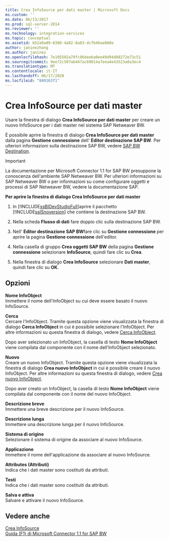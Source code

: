 ```yaml
---
title: Crea InfoSource per dati master | Microsoft Docs
ms.custom: ''
ms.date: 06/13/2017
ms.prod: sql-server-2014
ms.reviewer: ''
ms.technology: integration-services
ms.topic: conceptual
ms.assetid: b52a9a89-8380-4a02-8a83-dcfb46ae860e
author: janinezhang
ms.author: janinez
ms.openlocfilehash: 7e105502a79fc96deeba0ee49d94d88272e73c51
ms.sourcegitcommit: 9ee72c507ab447ac69014a7eea4e43523a0a3ec4
ms.translationtype: MT
ms.contentlocale: it-IT
ms.lasthandoff: 06/17/2020
ms.locfileid: "84916371"
---
```

# <a name="create-infosource-for-master-data"></a>Crea InfoSource per dati master
  Usare la finestra di dialogo **Crea InfoSource per dati master** per creare un nuovo InfoSource per i dati master nel sistema SAP Netweaver BW.  
  
 È possibile aprire la finestra di dialogo **Crea InfoSource per dati master** dalla pagina **Gestione connessione** dell' **Editor destinazione SAP BW**. Per ulteriori informazioni sulla destinazione SAP BW, vedere [SAP BW Destination](sap-bw-destination.md).  
  
> [!IMPORTANT]  
>  La documentazione per Microsoft Connector 1.1 for SAP BW presuppone la conoscenza dell'ambiente SAP Netweaver BW. Per ulteriori informazioni su SAP Netweaver BW o per informazioni su come configurare oggetti e processi di SAP Netweaver BW, vedere la documentazione SAP.  
  
 **Per aprire la finestra di dialogo Crea InfoSource per dati master**  
  
1.  In [!INCLUDE[ssBIDevStudioFull](../../includes/ssbidevstudiofull-md.md)]aprire il pacchetto [!INCLUDE[ssISnoversion](../../includes/ssisnoversion-md.md)] che contiene la destinazione SAP BW.  
  
2.  Nella scheda **Flusso di dati** fare doppio clic sulla destinazione SAP BW.  
  
3.  Nell' **Editor destinazione SAP BW**fare clic su **Gestione connessione** per aprire la pagina **Gestione connessione** dell'editor.  
  
4.  Nella casella di gruppo **Crea oggetti SAP BW** della pagina **Gestione connessione** selezionare **InfoSource**, quindi fare clic su **Crea**.  
  
5.  Nella finestra di dialogo **Crea InfoSource** selezionare **Dati master**, quindi fare clic su **OK**.  
  
## <a name="options"></a>Opzioni  
 **Nome InfoObject**  
 Immettere il nome dell'InfoObject su cui deve essere basato il nuovo InfoSource.  
  
 **Cerca**  
 Cercare l'InfoObject. Tramite questa opzione viene visualizzata la finestra di dialogo **Cerca InfoObject** in cui è possibile selezionare l'InfoObject. Per altre informazioni su questa finestra di dialogo, vedere [Cerca InfoObject](look-up-infoobject.md).  
  
 Dopo aver selezionato un InfoObject, la casella di testo **Nome InfoObject** viene compilata dal componente con il nome dell'InfoObject selezionato.  
  
 **Nuovo**  
 Creare un nuovo InfoObject. Tramite questa opzione viene visualizzata la finestra di dialogo **Crea nuovo InfoObject** in cui è possibile creare il nuovo InfoObject. Per altre informazioni su questa finestra di dialogo, vedere [Crea nuovo InfoObject](create-new-infoobject.md).  
  
 Dopo aver creato un InfoObject, la casella di testo **Nome InfoObject** viene compilata dal componente con il nome del nuovo InfoObject.  
  
 **Descrizione breve**  
 Immettere una breve descrizione per il nuovo InfoSource.  
  
 **Descrizione lunga**  
 Immettere una descrizione lunga per il nuovo InfoSource.  
  
 **Sistema di origine**  
 Selezionare il sistema di origine da associare al nuovo InfoSource.  
  
 **Applicazione**  
 Immettere il nome dell'applicazione da associare al nuovo InfoSource.  
  
 **Attributes (Attributi)**  
 Indica che i dati master sono costituiti da attributi.  
  
 **Testi**  
 Indica che i dati master sono costituiti da attributi.  
  
 **Salva e attiva**  
 Salvare e attivare il nuovo InfoSource.  
  
## <a name="see-also"></a>Vedere anche  
 [Crea InfoSource](create-infosource.md)   
 [Guida (F1) di Microsoft Connector 1.1 for SAP BW](../microsoft-connector-for-sap-bw-f1-help.md)  
  
  
